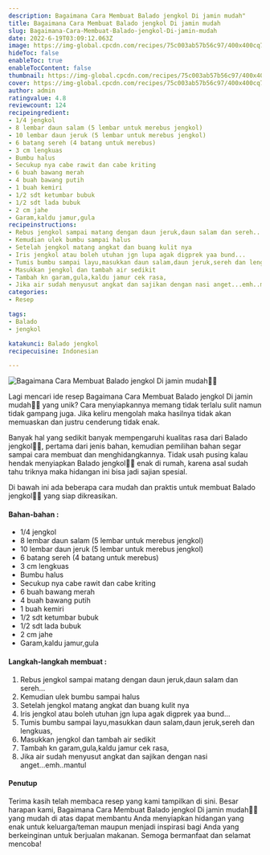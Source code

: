 ```yaml
---
description: Bagaimana Cara Membuat Balado jengkol Di jamin mudah"
title: Bagaimana Cara Membuat Balado jengkol Di jamin mudah
slug: Bagaimana-Cara-Membuat-Balado-jengkol-Di-jamin-mudah
date: 2022-6-19T03:09:12.063Z
image: https://img-global.cpcdn.com/recipes/75c003ab57b56c97/400x400cq70/photo.jpg
hideToc: false
enableToc: true
enableTocContent: false
thumbnail: https://img-global.cpcdn.com/recipes/75c003ab57b56c97/400x400cq70/photo.jpg
cover: https://img-global.cpcdn.com/recipes/75c003ab57b56c97/400x400cq70/photo.jpg
author: admin
ratingvalue: 4.8
reviewcount: 124
recipeingredient:
- 1/4 jengkol
- 8 lembar daun salam (5 lembar untuk merebus jengkol)
- 10 lembar daun jeruk (5 lembar untuk merebus jengkol)
- 6 batang sereh (4 batang untuk merebus)
- 3 cm lengkuas
- Bumbu halus
- Secukup nya cabe rawit dan cabe kriting
- 6 buah bawang merah
- 4 buah bawang putih
- 1 buah kemiri
- 1/2 sdt ketumbar bubuk
- 1/2 sdt lada bubuk
- 2 cm jahe
- Garam,kaldu jamur,gula
recipeinstructions:
- Rebus jengkol sampai matang dengan daun jeruk,daun salam dan sereh...
- Kemudian ulek bumbu sampai halus
- Setelah jengkol matang angkat dan buang kulit nya
- Iris jengkol atau boleh utuhan jgn lupa agak digprek yaa bund...
- Tumis bumbu sampai layu,masukkan daun salam,daun jeruk,sereh dan lengkuas,
- Masukkan jengkol dan tambah air sedikit
- Tambah kn garam,gula,kaldu jamur cek rasa,
- Jika air sudah menyusut angkat dan sajikan dengan nasi anget...emh..mantul
categories:
- Resep

tags:
- Balado
- jengkol

katakunci: Balado jengkol
recipecuisine: Indonesian

---
```


![Bagaimana Cara Membuat Balado jengkol Di jamin mudah👩‍🍳](https://img-global.cpcdn.com/recipes/75c003ab57b56c97/400x400cq70/photo.jpg)

Lagi mencari ide resep Bagaimana Cara Membuat Balado jengkol Di jamin mudah👩‍🍳 yang unik? Cara menyiapkannya memang tidak terlalu sulit namun tidak gampang juga. Jika keliru mengolah maka hasilnya tidak akan memuaskan dan justru cenderung tidak enak.

Banyak hal yang sedikit banyak mempengaruhi kualitas rasa dari Balado jengkol👩‍🍳, pertama dari jenis bahan, kemudian pemilihan bahan segar sampai cara membuat dan menghidangkannya. Tidak usah pusing kalau hendak menyiapkan Balado jengkol👩‍🍳 enak di rumah, karena asal sudah tahu triknya maka hidangan ini bisa jadi sajian spesial.

Di bawah ini ada beberapa cara mudah dan praktis untuk membuat Balado jengkol👩‍🍳 yang siap dikreasikan.

<!--inarticleads1-->

#### Bahan-bahan :

- 1/4 jengkol
- 8 lembar daun salam (5 lembar untuk merebus jengkol)
- 10 lembar daun jeruk (5 lembar untuk merebus jengkol)
- 6 batang sereh (4 batang untuk merebus)
- 3 cm lengkuas
- Bumbu halus
- Secukup nya cabe rawit dan cabe kriting
- 6 buah bawang merah
- 4 buah bawang putih
- 1 buah kemiri
- 1/2 sdt ketumbar bubuk
- 1/2 sdt lada bubuk
- 2 cm jahe
- Garam,kaldu jamur,gula

<!--inarticleads2-->

#### Langkah-langkah membuat :

1. Rebus jengkol sampai matang dengan daun jeruk,daun salam dan sereh...
1. Kemudian ulek bumbu sampai halus
1. Setelah jengkol matang angkat dan buang kulit nya
1. Iris jengkol atau boleh utuhan jgn lupa agak digprek yaa bund...
1. Tumis bumbu sampai layu,masukkan daun salam,daun jeruk,sereh dan lengkuas,
1. Masukkan jengkol dan tambah air sedikit
1. Tambah kn garam,gula,kaldu jamur cek rasa,
1. Jika air sudah menyusut angkat dan sajikan dengan nasi anget...emh..mantul

#### Penutup

Terima kasih telah membaca resep yang kami tampilkan di sini. Besar harapan kami, Bagaimana Cara Membuat Balado jengkol Di jamin mudah👩‍🍳 yang mudah di atas dapat membantu Anda menyiapkan hidangan yang enak untuk keluarga/teman maupun menjadi inspirasi bagi Anda yang berkeinginan untuk berjualan makanan. Semoga bermanfaat dan selamat mencoba!
